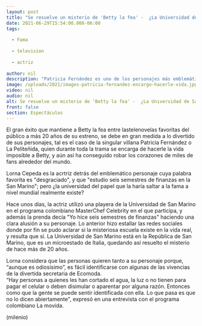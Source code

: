 ```yaml
---
layout: post
title: "Se resuelve un misterio de 'Betty la fea' -  ¿La Universidad de San Marino donde estudió 'La Peliteñida' existe?"
date: 2021-06-29T15:54:00.000-06:00
tags:
  
  - Fama
  
  - television
  
  - actriz
  
author: nil
description: "Patricia Fernández es uno de los personajes más emblemáticos de la telenovela gracias a su frase Yo hice seis semestres de finanzas."
image: /uploads/2021/images-patricia-fernandez-encargo-hacerle-vida.jpg
video: nil
audio: nil
alt: Se resuelve un misterio de 'Betty la fea' -  ¿La Universidad de San Marino donde estudió 'La Peliteñida' existe?
front: false
section: Espectáculos
---
```


El gran éxito que mantiene a Betty la fea entre lastelenovelas favoritas del público a más 20 años de su estreno, se debe en gran medida a lo divertido de sus personajes, tal es el caso de la singular villana Patricia Fernández o La Peliteñida, quien durante toda la trama se encarga de hacerle la vida imposible a Betty, y aún así ha conseguido robar los corazones de miles de fans alrededor del mundo.  

Lorna Cepeda es la acrtriz detrás del emblemático personaje cuya palabra favorita es "desgraciado", y que "estudio seis semestres de finanzas en la San Marino"; pero ¿la universidad del papel que la haría saltar a la fama a nivel mundial realmente existe?

Hace unos días, la actriz utilizó una playera de la Universidad de San Marino en el programa colombiano MasterChef Celebrity en el que participa, y además la prenda decía "Yo hice seis semestres de finanzas" haciendo una clara alusión a su personaje. Lo anterior hizo estallar las redes sociales donde por fin se pudo aclarar si la misteriosa escuela existe en la vida real, y resulta que sí. La Universidad de San Marino está en la República de San Marino, que es un microestado de Italia, quedando así resuelto el misterio de hace más de 20 años. 

Lorna considera que las personas quieren tanto a su personaje porque, “aunque es odiosísimo”, es fácil identificarse con algunas de las vivencias de la divertida secretaria de Ecomoda.  
“Hay personas a quienes les han cortado el agua, la luz o no tienen para pagar el celular o deben disimular o aparentar por alguna razón. Entonces como que la gente se puede sentir identificada con ella. Lo que pasa es que no lo dicen abiertamente", expresó en una entrevista con el programa colombiano La movida.  


(milenio)